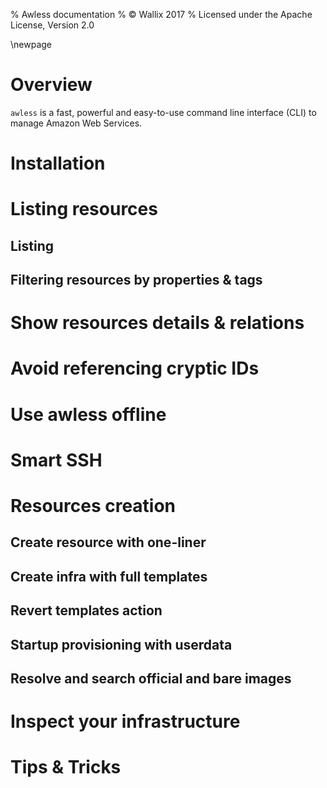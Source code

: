 % Awless documentation
% &copy; Wallix 2017
% Licensed under the Apache License, Version 2.0

<!-- @build-html pandoc -o index.html  -s --highlight-style pygments --template sidebar/toc-sidebar.html --toc -B sidebar/nav main.md --self-contained -->

<!---
Writing conventions:

- Empty lines before lists
- Limit line length at 70 characters for code samples
- End sentences with '.'
-->

\newpage

# Overview

`awless` is a fast, powerful and easy-to-use command line interface (CLI) to manage Amazon Web Services.

<!-- # Comparing to other CLIs -->

# Installation

# Listing resources

## Listing

## Filtering resources by properties & tags

# Show resources details & relations

# Avoid referencing cryptic IDs

# Use awless offline

# Smart SSH

# Resources creation

## Create resource with one-liner

## Create infra with full templates

## Revert templates action

## Startup provisioning with userdata 

## Resolve and search official and bare images

# Inspect your infrastructure

# Tips & Tricks
